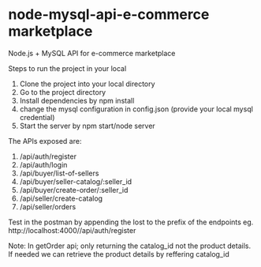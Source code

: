 # node-mysql-api-e-commerce marketplace

Node.js + MySQL API for  e-commerce marketplace

Steps to run the project in your local

1. Clone the project into your local directory
2. Go to the project directory
3. Install dependencies by npm install
5. change the mysql configuration in config.json (provide your local mysql credential)
4. Start the server by npm start/node server

The APIs exposed are:
1. /api/auth/register
2. /api/auth/login
3. /api/buyer/list-of-sellers
4. /api/buyer/seller-catalog/:seller_id
5. /api/buyer/create-order/:seller_id
6. /api/seller/create-catalog
7. /api/seller/orders

Test in the postman by appending the lost to the prefix of the endpoints
eg. http://localhost:4000//api/auth/register



Note: In getOrder api; only returning the catalog_id not the product details. If needed we can retrieve the product details by reffering catalog_id